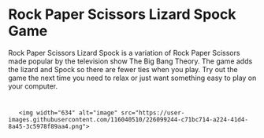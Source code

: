 # Rock Paper Scissors Lizard Spock Game

Rock Paper Scissors Lizard Spock is a variation of Rock Paper Scissors made popular by the television show The Big Bang Theory. The game adds the lizard and Spock so there are fewer ties when you play. Try out the game the next time you need to relax or just want something easy to play on your computer. 
#
       <img width="634" alt="image" src="https://user-images.githubusercontent.com/116040510/226099244-c71bc714-a224-41d4-8a45-3c5978f89aa4.png">

